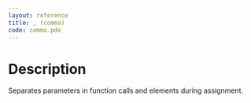 ```yaml
---
layout: reference
title: , (comma)
code: comma.pde
---
```


# Description

Separates parameters in function calls and elements during assignment.

